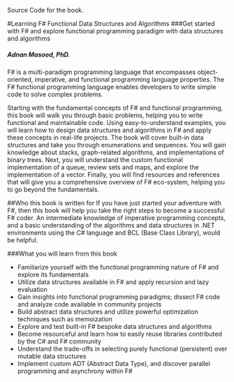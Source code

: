 Source Code for the book.

#Learning F# Functional Data Structures and Algorithms
###Get started with F# and explore functional programming paradigm with data structures and algorithms
##### Adnan Masood, PhD.

F# is a multi-paradigm programming language that
encompasses object-oriented, imperative, and functional
programming language properties. The F# functional
programming language enables developers to write simple
code to solve complex problems.

Starting with the fundamental concepts of F# and functional
programming, this book will walk you through basic problems,
helping you to write functional and maintainable code. Using
easy-to-understand examples, you will learn how to design
data structures and algorithms in F# and apply these concepts
in real-life projects. The book will cover built-in data structures
and take you through enumerations and sequences. You will
gain knowledge about stacks, graph-related algorithms, and
implementations of binary trees. Next, you will understand
the custom functional implementation of a queue, review
sets and maps, and explore the implementation of a vector.
Finally, you will find resources and references that will give
you a comprehensive overview of F# eco-system, helping
you to go beyond the fundamentals.

##Who this book is written for
If you have just started your adventure with F#, then this book
will help you take the right steps to become a successful F#
coder. An intermediate knowledge of imperative programming
concepts, and a basic understanding of the algorithms and
data structures in .NET environments using the C# language
and BCL (Base Class Library), would be helpful.

###What you will learn from this book
* Familiarize yourself with the functional programming nature of F# and explore its fundamentals
* Utilize data structures available in F# and apply recursion and lazy evaluation
* Gain insights into functional programming paradigms; dissect F# code and analyze code available in community projects
* Build abstract data structures and utilize powerful optimization techniques such as memoization
* Explore and test built-in F# bespoke data structures and algorithms
* Become resourceful and learn how to easily reuse libraries contributed by the C# and F# community
* Understand the trade-offs in selecting purely functional (persistent) over mutable data structures
* Implement custom ADT (Abstract Data Type), and discover parallel programming and asynchrony within F#
